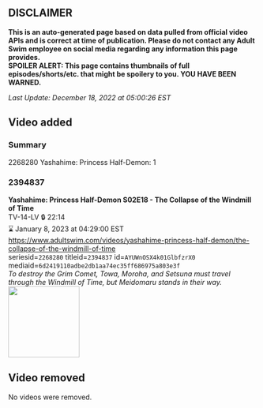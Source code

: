 ## DISCLAIMER
**This is an auto-generated page based on data pulled from official video APIs and is correct at time of publication. Please do not contact any Adult Swim employee on social media regarding any information this page provides.**  
**SPOILER ALERT: This page contains thumbnails of full episodes/shorts/etc. that might be spoilery to you. YOU HAVE BEEN WARNED.**  

_Last Update: December 18, 2022 at 05:00:26 EST_
## Video added
### Summary
2268280 Yashahime: Princess Half-Demon: 1  
### 2394837
**Yashahime: Princess Half-Demon S02E18 - The Collapse of the Windmill of Time**  
TV-14-LV 🔒 22:14  
⌛ January 8, 2023 at 04:29:00 EST  
https://www.adultswim.com/videos/yashahime-princess-half-demon/the-collapse-of-the-windmill-of-time  
seriesid=`2268280` titleid=`2394837` id=`AYUWnOSX4k01GlbfzrX0` mediaid=`6d2419110adbe2db1aa74ec35ff686975a803e3f`  
_To destroy the Grim Comet, Towa, Moroha, and Setsuna must travel through the Windmill of Time, but Meidomaru stands in their way._  
<a href="https://media.cdn.adultswim.com/uploads/20221217/thumbnails/2_221217197230-YashaPHD042S002E018tiny.png"><img src="https://media.cdn.adultswim.com/uploads/20221217/thumbnails/2_221217197230-YashaPHD042S002E018tiny.png" height="144px" /></a>
## Video removed
No videos were removed.  
